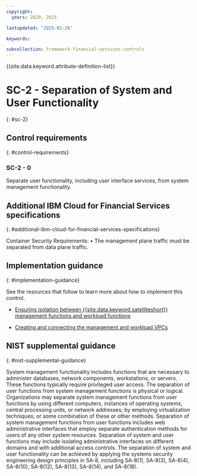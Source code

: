```yaml
---
copyright:
  years: 2020, 2025

lastupdated: "2025-02-26"

keywords:

subcollection: framework-financial-services-controls
---
```


{{site.data.keyword.attribute-definition-list}}

# SC-2 - Separation of System and User Functionality
{: #sc-2}

## Control requirements
{: #control-requirements}



### SC-2 - 0


Separate user functionality, including user interface services, from system management functionality.






## Additional IBM Cloud for Financial Services specifications
{: #additional-ibm-cloud-for-financial-services-specifications}

Container Security Requirements: 
• The management plane traffic must be separated from data plane traffic.




## Implementation guidance
{: #implementation-guidance}

See the resources that follow to learn more about how to implement this control.


- [Ensuring isolation between {{site.data.keyword.satelliteshort}} management functions and workload functions](/docs/framework-financial-services?topic=framework-financial-services-satellite-architecture-connectivity-management-isolation)


- [Creating and connecting the management and workload VPCs](/docs/framework-financial-services?topic=framework-financial-services-vpc-architecture-connectivity-create-vpcs)






## NIST supplemental guidance
{: #nist-supplemental-guidance}

System management functionality includes functions that are necessary to administer databases, network components, workstations, or servers. These functions typically require privileged user access. The separation of user functions from system management functions is physical or logical. Organizations may separate system management functions from user functions by using different computers, instances of operating systems, central processing units, or network addresses; by employing virtualization techniques; or some combination of these or other methods. Separation of system management functions from user functions includes web administrative interfaces that employ separate authentication methods for users of any other system resources. Separation of system and user functions may include isolating administrative interfaces on different domains and with additional access controls. The separation of system and user functionality can be achieved by applying the systems security engineering design principles in SA-8, including SA-8(1), SA-8(3), SA-8(4), SA-8(10), SA-8(12), SA-8(13), SA-8(14), and SA-8(18).
